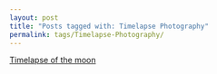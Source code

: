 ```yaml
---
layout: post
title: "Posts tagged with: Timelapse Photography"
permalink: tags/Timelapse-Photography/
---
```

[Timelapse of the moon](/2012/09/timelapse-of-moon)
